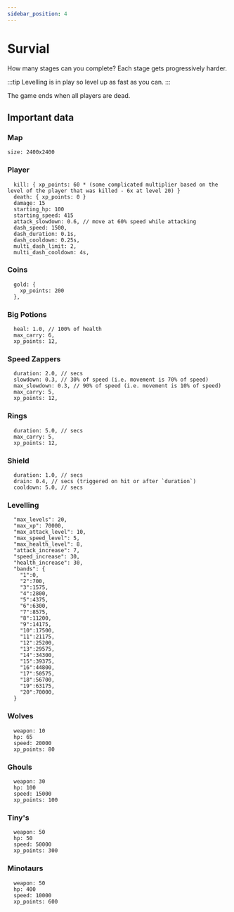 ```yaml
---
sidebar_position: 4
---
```


# Survial

How many stages can you complete? Each stage gets progressively harder.

:::tip
Levelling is in play so level up as fast as you can.
:::

The game ends when all players are dead.

## Important data

### Map

```
size: 2400x2400
```

### Player

```
  kill: { xp_points: 60 * (some complicated multiplier based on the level of the player that was killed - 6x at level 20) }
  death: { xp_points: 0 }
  damage: 15
  starting_hp: 100
  starting_speed: 415
  attack_slowdown: 0.6, // move at 60% speed while attacking
  dash_speed: 1500,
  dash_duration: 0.1s,
  dash_cooldown: 0.25s,
  multi_dash_limit: 2,
  multi_dash_cooldown: 4s,
```

### Coins

```
  gold: {
    xp_points: 200
  },
```

### Big Potions

```
  heal: 1.0, // 100% of health
  max_carry: 6,
  xp_points: 12,
```

### Speed Zappers

```
  duration: 2.0, // secs
  slowdown: 0.3, // 30% of speed (i.e. movement is 70% of speed)
  max_slowdown: 0.3, // 90% of speed (i.e. movement is 10% of speed)
  max_carry: 5,
  xp_points: 12,
```

### Rings

```
  duration: 5.0, // secs
  max_carry: 5,
  xp_points: 12,
```

### Shield

```
  duration: 1.0, // secs
  drain: 0.4, // secs (triggered on hit or after `duration`)
  cooldown: 5.0, // secs
```

### Levelling

```
  "max_levels": 20,
  "max_xp": 70000,
  "max_attack_level": 10,
  "max_speed_level": 5,
  "max_health_level": 8,
  "attack_increase": 7,
  "speed_increase": 30,
  "health_increase": 30,
  "bands": {
    "1":0,
    "2":700,
    "3":1575,
    "4":2800,
    "5":4375,
    "6":6300,
    "7":8575,
    "8":11200,
    "9":14175,
    "10":17500,
    "11":21175,
    "12":25200,
    "13":29575,
    "14":34300,
    "15":39375,
    "16":44800,
    "17":50575,
    "18":56700,
    "19":63175,
    "20":70000,
  }
```

### Wolves

```
  weapon: 10
  hp: 65
  speed: 20000
  xp_points: 80
```

### Ghouls

```
  weapon: 30
  hp: 100
  speed: 15000
  xp_points: 100
```

### Tiny's

```
  weapon: 50
  hp: 50
  speed: 50000
  xp_points: 300
```

### Minotaurs

```
  weapon: 50
  hp: 400
  speed: 10000
  xp_points: 600
```
